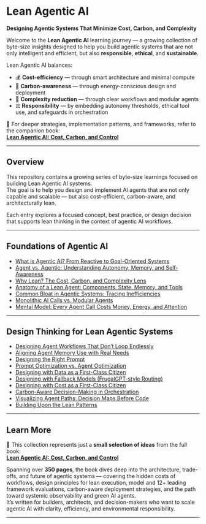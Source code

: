 # Lean Agentic AI  
**Designing Agentic Systems That Minimize Cost, Carbon, and Complexity**

Welcome to the **Lean Agentic AI** learning journey — a growing collection of byte-size insights designed to help you build agentic systems that are not only intelligent and efficient, but also **responsible**, **ethical**, and **sustainable**.

Lean Agentic AI balances:

- 💰 **Cost-efficiency** — through smart architecture and minimal compute
- 🌱 **Carbon-awareness** — through energy-conscious design and deployment
- 🧠 **Complexity reduction** — through clear workflows and modular agents
- ⚖️ **Responsibility** — by embedding autonomy thresholds, ethical tool use, and safeguards in orchestration

📖 For deeper strategies, implementation patterns, and frameworks, refer to the companion book:  
[**Lean Agentic AI: Cost, Carbon, and Control**](https://leanagenticai.com/)

---

## Overview

This repository contains a growing series of byte-size learnings focused on building Lean Agentic AI systems.  
The goal is to help you design and implement AI agents that are not only capable and scalable — but also cost-efficient, carbon-aware, and architecturally lean.

Each entry explores a focused concept, best practice, or design decision that supports lean thinking in the context of agentic AI workflows.

---


## Foundations of Agentic AI

- [What is Agentic AI? From Reactive to Goal-Oriented Systems](what-is-agentic-ai.md)  
- [Agent vs. Agentic: Understanding Autonomy, Memory, and Self-Awareness](agent-vs-agentic.md)  
- [Why Lean? The Cost, Carbon, and Complexity Lens](why-lean-agentic-ai.md)  
- [Anatomy of a Lean Agent: Components, State, Memory, and Tools](anatomy-of-a-lean-agent.md)  
- [Common Bloat in Agentic Systems: Tracing Inefficiencies](common-bloat-in-agentic-systems.md)  
- [Monolithic AI Calls vs. Modular Agents](monolithic-vs-modular-agents.md)  
- [Mental Model: Every Agent Call Costs Money, Energy, and Attention](mental-model-agent-call-cost.md)

---

## Design Thinking for Lean Agentic Systems

- [Designing Agent Workflows That Don’t Loop Endlessly](designing-agent-workflows.md)  
- [Aligning Agent Memory Use with Real Needs](aligning-agent-memory-use.md)  
- [Designing the Right Prompt](designing-the-right-prompt.md)  
- [Prompt Optimization vs. Agent Optimization](prompt-vs-agent-optimization.md)  
- [Designing with Data as a First-Class Citizen](designing-with-data.md)  
- [Designing with Fallback Models (FrugalGPT-style Routing)](designing-with-fallback-models.md)  
- [Designing with Cost as a First-Class Citizen](designing-with-cost.md)  
- [Carbon-Aware Decision-Making in Orchestration](carbon-aware-orchestration.md)  
- [Visualizing Agent Paths: Decision Maps Before Code](visualizing-agent-paths.md)  
- [Building Upon the Lean Patterns](building-upon-lean-patterns.md)

---

## Learn More


📖 This collection represents just a **small selection of ideas** from the full book:  
**[Lean Agentic AI: Cost, Carbon, and Control](https://leanagenticai.com/)**

Spanning over **350 pages**, the book dives deep into the architecture, trade-offs, and future of agentic systems — covering the hidden costs of workflows, design principles for lean execution, model and 12+ leading framework evaluations, carbon-aware deployment strategies, and the path toward systemic observability and green AI agents.  
It’s written for builders, architects, and decision-makers who want to scale agentic AI with clarity, efficiency, and environmental responsibility.

---

